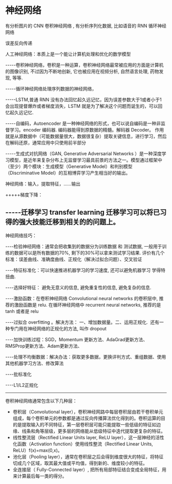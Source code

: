 # 神经网络

有分析图片的 CNN 卷积神经网络 , 有分析序列化数据, 比如语音的 RNN 循环神经网络

误差反向传递

人工神经网络：本质上是一个能让计算机处理和优化的数学模型

-----卷积神经网络，卷积是一种运算，卷积神经网络最常被应用的方面是计算机的图像识别, 不过因为不断地创新, 它也被应用在视频分析, 自然语言处理, 药物发现, 等等.

-----循环神经网络处理序列数据的神经网络，

-----LSTM,普通 RNN 没有办法回忆起久远记忆，因为误差参数大于1或者小于1 会出现提督爆炸或者梯度消失，LSTM 就是为了解决这个问题而诞生的，可以回忆起久远记忆.

-----自编码，Autoencoder 是一种神经网络的形式，也可以说自编码是一种非监督学习。encoder 编码器. 编码器能得到原数据的精髓。解码器 Decoder。 作用就是从源数据中（可能数据量很大，数据很复杂）提取关键信息，进行学习，然后在解码还原，通常应用中只使用前半部分

-----生成式对抗网络（GAN, Generative Adversarial Networks ）是一种深度学习模型，是近年来复杂分布上无监督学习最具前景的方法之一。模型通过框架中（至少）两个模块：生成模型（Generative Model）和判别模型（Discriminative Model）的互相博弈学习产生相当好的输出。

神经网络：输入，提取特征，……输出

+++++梯度下降：

-----迁移学习 transfer learning 迁移学习可以将已习得的强大技能迁移到相关的的问题上。
---

神经网络技巧：

----检验神经网络：通常会把收集到的数据分为训练数据 和 测试数据, 一般用于训练的数据可以是所有数据的70%, 剩下的30%可以拿来测试学习结果. 评价有几个标准：误差曲线、准确度曲线、正规化（解决过拟合问题）、交叉验证

----特征标准化：可以快速推进机器学习的学习速度, 还可以避免机器学习 学得特扭曲.

----选择好特征： 避免无意义的信息, 避免重复性的信息, 避免复杂的信息. 

----激励函数：在卷积神经网络 Convolutional neural networks 的卷积层中, 推荐的激励函数是 relu. 在循环神经网络中 recurrent neural networks, 推荐的是 tanh 或者是 relu 

----过拟合 overfitting 。解决方法： 一、增加数据量。二、运用正规化.  还有一种专门用在神经网络的正规化的方法, 叫作 dropout

----加快训练过程：SGD，Momentum 更新方法、AdaGrad更新方法、RMSProp更新方法、Adam更新方法、

----处理不均衡数据：解决办法：获取更多数据，更换评判方式、重组数据、使用其他机器学习方法、修改算法

----批标准化 

----L1/L2正规化

---

卷积神经网络通常包含以下几种层：

* 卷积层（Convolutional layer），卷积神经网路中每层卷积层由若干卷积单元组成，每个卷积单元的参数都是通过反向传播算法优化得到的。卷积运算的目的是提取输入的不同特征，第一层卷积层可能只能提取一些低级的特征如边缘、线条和角等层级，更多层的网络能从低级特征中迭代提取更复杂的特征。
* 线性整流层（Rectified Linear Units layer, ReLU layer），这一层神经的活性化函数（Activation function）使用线性整流（Rectified Linear Units, ReLU）f(x)=max(0,x)。
* 池化层（Pooling layer），通常在卷积层之后会得到维度很大的特征，将特征切成几个区域，取其最大值或平均值，得到新的、维度较小的特征。
* 全连接层（ Fully-Connected layer）, 把所有局部特征结合变成全局特征，用来计算最后每一类的得分。

